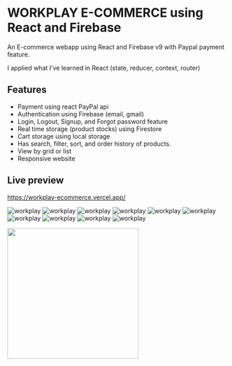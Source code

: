 # WORKPLAY E-COMMERCE using React and Firebase

An E-commerce webapp using React and Firebase v9 with Paypal payment feature.

I applied what I've learned in React (state, reducer, context, router)

## Features

- Payment using react PayPal api
- Authentication using Firebase (email, gmail)
- Login, Logout, Signup, and Forgot password feature
- Real time storage (product stocks) using Firestore
- Cart storage using local storage
- Has search, filter, sort, and order history of products.
- View by grid or list
- Responsive website

## Live preview

https://workplay-ecommerce.vercel.app/

![workplay](https://i.ibb.co/PFbyj7c/homepage.png)
![workplay](https://i.ibb.co/nL3H13m/Screenshot-2022-09-06-215106.png)
![workplay](https://i.ibb.co/Hnw9H27/productspage.png)
![workplay](https://i.ibb.co/1MWC5H6/singleproduct.png)
![workplay](https://i.ibb.co/x2QGdSK/cart.png)
![workplay](https://i.ibb.co/BL8mL97/profile.png)
![workplay](https://i.ibb.co/1mYRc7z/Workplay-Ecommerce-Home.gif)
![workplay](https://i.ibb.co/T0j7B6H/Workplay-Ecommerce-Products.gif)
![workplay](https://i.ibb.co/wLH0rxt/Workplay-Ecommerce-Login.gif)
![workplay](https://i.ibb.co/M8xb30X/Workplay-Ecommerce-Cart.gif)

<img src='https://i.ibb.co/LR8Tjpd/phone.png' height=300 />
